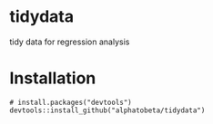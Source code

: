 ﻿# tidydata
tidy data for regression analysis

# Installation
```
# install.packages("devtools")
devtools::install_github("alphatobeta/tidydata")